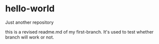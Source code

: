 # hello-world
Just another repository

this is a revised readme.md of my first-branch.
It's used to test whether branch will work or not.